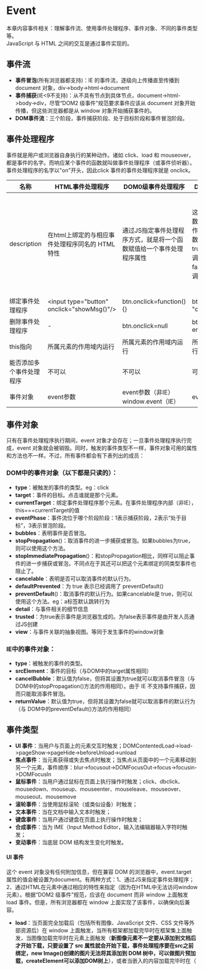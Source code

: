 # Event
本章内容事件相关：理解事件流、使用事件处理程序、事件对象、不同的事件类型等。<br/>
JavaScript 与 HTML 之间的交互是通过事件实现的。

## 事件流
* **事件冒泡**(所有浏览器都支持)：IE 的事件流，逐级向上传播直至传播到 document 对象，div->body->html->document
* **事件捕获**(IE<9不支持)：从不具有节点到具体节点，document->html->body->div，尽管“DOM2 级事件”规范要求事件应该从 document 对象开始传播，但这些浏览器都是从 window 对象开始捕获事件的。
* **DOM事件流**：三个阶段，事件捕获阶段、处于目标阶段和事件冒泡阶段。

## 事件处理程序
事件就是用户或浏览器自身执行的某种动作。诸如 click、load 和 mouseover，都是事件的名字。而响应某个事件的函数就叫做事件处理程序（或事件侦听器）。事件处理程序的名字以"on"开头，因此click 事件的事件处理程序就是 onclick。

| 名称 |HTML事件处理程序|DOM0级事件处理程序| DOM2级事件处理程序 | IE事件处理程序 |
| --- | --- | --- | --- | --- |
| description |在html上绑定的与相应事件处理程序同名的 HTML 特性  | 通过JS指定事件处理程序方式，就是将一个函数赋值给一个事件处理程序属性 |这两个方法接受3个参数：要处理的事件名、作为事件处理程序的函数和一个布尔值。true，表示在捕获阶段调用事件处理程序；false，表示在冒泡阶段调用事件处理程序  | 这两个方法接受两个参数：事件处理程序名称与事件处理程序函数。由于IE8及更早版本只支持事件冒泡，所以通过attachEvent()添加的事件处理程序都会被添加到冒泡阶段 |
| 绑定事件处理程序 | \<input type="button" onclick="showMsg()"\/> | btn.onclick=function(){} | btn.addEventListener( "click",handle,false) | btn.attachEvent( "onclick",handle) |
| 删除事件处理程序 | - | btn.onclick=null | btn.removeEventListen er("click",handle,false)|btn.detachEvent( "onclick",handle) |
| this指向 | 所属元素的作用域内运行 | 所属元素的作用域内运行 | 所属元素的作用域内运行 | 在全局作用域中运行 |
| 能否添加多个事件处理程序 | 不可以 | 不可以 | 可以 | 可以 |
| 事件对象 | event参数 | event参数（非IE）window.event（IE） | event参数 | event参数 或 window.event |

## 事件对象
只有在事件处理程序执行期间，event 对象才会存在；一旦事件处理程序执行完
成，event 对象就会被销毁。同时，触发的事件类型不一样，事件对象可用的属性和方法也不一样。不过，所有事件都会有下表列出的成员：
### DOM中的事件对象（以下都是只读的）：
* **type**：被触发的事件的类型。eg：click
* **target**：事件的目标。点击谁就是那个元素。
* **currentTarget**：绑定事件处理程序那个元素。在事件处理程序内部（非IE），this===currentTarget的值
* **eventPhase**：事件流位于哪个阶段阶段：1表示捕获阶段，2表示“处于目标”，3表示冒泡阶段。
* **bubbles**：表明事件是否冒泡。
* **stopPropagation**()：取消事件的进一步捕获或冒泡。如果bubbles为true，则可以使用这个方法。
* **stopImmediatePropagation**()：和stopPropagation相比，同样可以阻止事件的进一步捕获或冒泡，不同点在于其还可以把这个元素绑定的同类型事件也阻止了。
* **cancelable**：表明是否可以取消事件的默认行为。
* **defaultPrevented**：为 true 表示已经调用了 preventDefault()
* **preventDefault**()：取消事件的默认行为。如果cancelable是 true，则可以使用这个方法。eg：a标签默认跳转行为
* **detail**：与事件相关的细节信息
* **trusted**：为true表示事件是浏览器生成的。为false表示事件是由开发人员通过JS创建
* **view**：与事件关联的抽象视图。等同于发生事件的window对象
### IE中的事件对象：
* **type**：被触发的事件的类型。
* **srcElement**：事件的目标（与DOM中的target属性相同）
* **cancelBubble**：默认值为false，但将其设置为true就可以取消事件冒泡（与DOM中的stopPropagation()方法的作用相同）。由于 IE 不支持事件捕获，因而只能取消事件冒泡。
* **returnValue**：默认值为true，但将其设置为false就可以取消事件的默认行为（与
DOM中的preventDefault()方法的作用相同）

## 事件类型
* **UI 事件**：当用户与页面上的元素交互时触发；DOMContentedLoad->load->pageShow->pageHide->beforeUnload->unload
* **焦点事件**：当元素获得或失去焦点时触发；当焦点从页面中的一个元素移动到另一个元素，事件顺序：blur->focusout->DOMFocusOut->focus->focusin->DOMFocusIn
* **鼠标事件**：当用户通过鼠标在页面上执行操作时触发；click、dbclick、mousedown、mouseup、mouseenter、mouseleave、mouseover、mouseout、mousemove
* **滚轮事件**：当使用鼠标滚轮（或类似设备）时触发；
* **文本事件**：当在文档中输入文本时触发；
* **键盘事件**：当用户通过键盘在页面上执行操作时触发；
* **合成事件**：当为 IME（Input Method Editor，输入法编辑器输入字符时触发；
* **变动事件**：当底层 DOM 结构发生变化时触发。

#### UI 事件
这个 event 对象没有任何附加信息，但在兼容 DOM 的浏览器中，event.target 属性的值会被设置为document。有两种方式：1、通过JS来指定事件处理程序；2、通过HTML在<body>元素中通过相应的特性来指定（因为在HTML中无法访问window元素）。根据“DOM2 级事件”规范，应该在 document 而非 window 上面触发 load 事件。但是，所有浏览器都在 window 上面实现了该事件，以确保向后兼容。
 
* **load**：当页面完全加载后（包括所有图像、JavaScript 文件、CSS 文件等外部资源后）在 window 上面触发，当所有框架都加载完毕时在框架集上面触发，当图像加载完毕时在<img>元素上面触发（**新图像元素不一定要从添加到文档后才开始下载，只要设置了 src 属性就会开始下载，事件处理程序要在src之前绑定，new Image()创建的图片无法将其添加到 DOM 树中，可以做图片预加载，createElement可以添加DOM树上**），或者当嵌入的内容加载完毕时在<object>（ **<script>（IE<=8不支持script的onload）、<link>（只有IE和Opera支持）等，与图像不同，只有在设置了src 属性并将该元素添加到文档后，才会开始下载文件**）元素上面触发。
* **unload**：当页面完全卸载后在 window 上面触发（**一般用于清除引用，以避免内存泄漏**），当所有框架都卸载后在框架集上面触发，或者当嵌入的内容卸载完毕后在<object>元素上面触发。
* **resize**：当窗口或框架的大小变化时在 window 或框架上面触发。（**不要在这个事件的处理程序中加入大计算量的代码，因为这些代码有可能被频繁执行，从而导致浏览器反应明显变慢**）
* **scroll**：当用户滚动带滚动条的元素中的内容时，在该元素上面触发。<body>元素中包含所加载页面的滚动条。（**与 resize 事件类似，scroll 事件也会在文档被滚动期间重复被触发，所以有必要尽量保持事件处理程序的代码简单**）
* **abort**：在用户停止下载过程时，如果嵌入的内容没有加载完，则在<object>元素上面触发。
* **error**：当发生 JavaScript 错误时在 window 上面触发，当无法加载图像时在<img>元素上面触发，当无法加载嵌入内容时在<object>元素上面触发，或者当有一或多个框架无法加载时在框架集上面触发。
* **select**：当用户选择文本框（<input>或<texterea>）中的一或多个字符时触发。


#### 焦点事件
利用这些事件并与 document.hasFocus()方法及document.activeElement 属性配合，可以知晓用户在页面上的行踪。

* **blur**：在元素失去焦点时触发。这个事件**不会冒泡**；
* **focus**：在元素获得焦点时触发。这个事件**不会冒泡**；
* **focusin/DOMFocusIn**：在元素获得焦点时触发。这个事件与 HTML 事件 focus 等价，但它冒泡。有兼容性问题
* **focusout/DOMFocusOut**：在元素失去焦点时触发。这个事件是 HTML 事件 blur 的通用版本。有兼容性问题

### 鼠标事件
除了 **mouseenter** 和 **mouseleave**，所有鼠标事件都会**冒泡**。
* **click**：在用户单击主鼠标按钮（一般是左边的按钮）或者按下回车键时触发。只有onclick 事件处理程序既可以通过键盘也可以通过鼠标执行。**下面几个只能通过鼠标触发这个事件**。（**只有在同一个元素上相继触发 mousedown 和 mouseup 事件，才会触发 click 事件，mousedown->mouseup->click**）
* **dblclick**：在用户双击主鼠标按钮（一般是左边的按钮）时触发。（**mousedown->mouseup->click->mousedown->mouseup->click->dbclick**）
* **mousedown**：在用户按下了任意鼠标按钮时触发。
* **mouseup**：在用户释放鼠标按钮时触发。
* **mouseenter**：在鼠标光标从元素外部首次移动到元素范围之内时触发。这个事件**不冒泡**
* **mouseleave**：在位于元素上方的鼠标光标移动到元素范围之外时触发。这个事件**不冒泡**
* **mousemove**：当鼠标首次移入元素内会触发，同时在其子元素移入移除都会触发。
* **mouseover**：在鼠标移除该元素会触发，同时在其子元素移入移除都会触发。

鼠标事件特有的事件对象属性：

* **clientX**：表示事件发生时鼠标指针在**视口**中的水平位置。
* **clientY**：表示事件发生时鼠标指针在**视口**中的垂直位置。
* **pageX**：表示事件发生时鼠标指针在**页面**中的水平位置。
* **pageY**：表示事件发生时鼠标指针在**页面**中的垂直位置。
* **screenX**：相对于**整个电脑屏幕**的水平位置。
* **screenY**：相对于**整个电脑屏幕**的垂直位置。
* **shiftKey/ctrlKey/altKey/metaKey(ie<9不支持metaKey)** ：修改键布尔值，虽然鼠标事件主要是使用鼠标来触发的，但在按下鼠标时键盘上的某些键的状态也可以影响到所要采取的操作。这些修改键就是 Shift、Ctrl、Alt 和 Meta（在 Windows 键盘中是 Windows 键，在mac中是 Cmd 键）
* **relatedTarget/fromElement（ie<9的mouseover事件）/toElement（ie<9的mouseout事件）**：相关元素（**这个属性只对于 mouseover和mouseout事件才包含值；对于其他事件，这个属性的值是null**）。从当前元素转移到另外一个元素，当前元素或另外一个元素就是相关元素，要看是哪个事件类型。

**mousedown** 和 **mouseup**事件，除了有以上事件对象属性之外，还有下面特殊属性：
* **button**：0表示主鼠标按钮，1表示中间的鼠标按钮（鼠标滚轮按钮）2表示次鼠标按钮。

**IE** 也通过下列属性为**鼠标事件**提供了更多信息:
* **offsetX**：相对于**目标元素**的水平位置。目标元素就是target点击元素本身。
* **offsetY**：相对于**目标元素**的垂直位置。
* **shiftLeft/ctrlLeft/altLeft**：布尔值，表示是否按下了 Shift/Ctrl/Alt 键。如果shiftLeft/ctrlLeft/altLeft的值为true，则对应shiftKey/ctrlKey/altKey的值也为 true。


`*注意*：1、在页面没有滚动的情况下，pageX 和 pageY 的值与 clientX 和 clientY 的值相等；IE8 及更早版本不支持事件对象上的页面坐标，但可以通过计算得到 pageX = event.clientX + (document.body.scrollLeft ||
 document.documentElement.scrollLeft)
 2、iOS 和 Android 设备的实现非常特别，因为这些设备没有鼠标。在面向 iPhone 和 iPod 中的 Safari开发时，要记住以下几点。
 不支持 dblclick 事件。双击浏览器窗口会放大画面，而且没有办法改变该行为。
轻击可单击元素会触发 mousemove 事件。如果此操作会导致内容变化，将不再有其他事件发生；如果屏幕没有因此变化，那么会依次发生 mousedown、mouseup 和 click 事件。轻击不可单击的元素不会触发任何事件。可单击的元素是指那些单击可产生默认操作的元素（如链接），或者那些已经被指定了 onclick 事件处理程序的元素。
mousemove 事件也会触发 mouseover 和 mouseout 事件。
两个手指放在屏幕上且页面随手指移动而滚动时会触发 mousewheel 和 scroll 事件。`

### 滚轮事件

* **mousewheel/DOMMouseScroll（Firefox）**：这个事件跟踪鼠标滚轮，类似于 Mac 的触控板。

滚轮事件的事件对象属性除包含**鼠标事件**的所有标准信息外，mousewheel还包含一个特殊的 wheelDelta 属性，而DOMMouseScroll将滚轮信息保存在detail属性中：

* wheelDelta：滚动的倍数。
